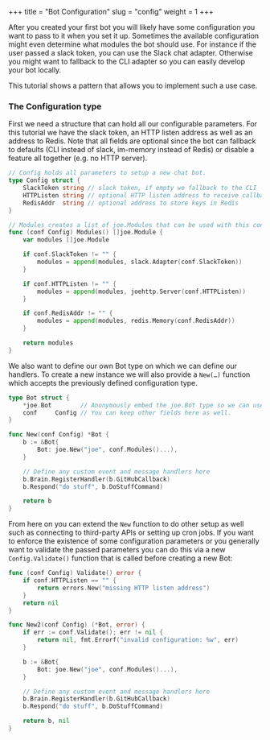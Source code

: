 +++
title = "Bot Configuration"
slug = "config"
weight = 1
+++

After you created your first bot you will likely have some configuration you
want to pass to it when you set it up. Sometimes the available configuration
might even determine what modules the bot should use. For instance if the user
passed a slack token, you can use the Slack chat adapter. Otherwise you might
want to fallback to the CLI adapter so you can easily develop your bot locally.

This tutorial shows a pattern that allows you to implement such a use case.

### The Configuration type 

First we need a structure that can hold all our configurable parameters. For
this tutorial we have the slack token, an HTTP listen address as well as an
address to Redis. Note that all fields are optional since the bot can fallback
to defaults (CLI instead of slack, im-memory instead of Redis) or disable a
feature all together (e.g. no HTTP server).

[embedmd]:# (../../../_examples/07_config/config.go /\/\/ Config holds all/ /return modules\n\}/)
```go
// Config holds all parameters to setup a new chat bot.
type Config struct {
	SlackToken string // slack token, if empty we fallback to the CLI
	HTTPListen string // optional HTTP listen address to receive callbacks
	RedisAddr  string // optional address to store keys in Redis
}

// Modules creates a list of joe.Modules that can be used with this configuration.
func (conf Config) Modules() []joe.Module {
	var modules []joe.Module

	if conf.SlackToken != "" {
		modules = append(modules, slack.Adapter(conf.SlackToken))
	}

	if conf.HTTPListen != "" {
		modules = append(modules, joehttp.Server(conf.HTTPListen))
	}

	if conf.RedisAddr != "" {
		modules = append(modules, redis.Memory(conf.RedisAddr))
	}

	return modules
}
```

We also want to define our own Bot type on which we can define our handlers. To
create a new instance we will also provide a `New(…)` function which accepts the
previously defined configuration type.

[embedmd]:# (../../../_examples/07_config/bot.go /type Bot/ /return b\n\}/)
```go
type Bot struct {
	*joe.Bot        // Anonymously embed the joe.Bot type so we can use its functions easily.
	conf     Config // You can keep other fields here as well.
}

func New(conf Config) *Bot {
	b := &Bot{
		Bot: joe.New("joe", conf.Modules()...),
	}

	// Define any custom event and message handlers here
	b.Brain.RegisterHandler(b.GitHubCallback)
	b.Respond("do stuff", b.DoStuffCommand)

	return b
}
```

From here on you can extend the `New` function to do other setup as well such as
connecting to third-party APIs or setting up cron jobs. If you want to enforce
the existence of some configuration parameters or you generally want to validate
the passed parameters you can do this via a new `Config.Validate()` function that
is called before creating a new Bot:

[embedmd]:# (../../../_examples/07_config/config.go /func \(conf Config\) Validate/ $)
```go
func (conf Config) Validate() error {
	if conf.HTTPListen == "" {
		return errors.New("missing HTTP listen address")
	}
	return nil
}
```

[embedmd]:# (../../../_examples/07_config/bot.go /func New2/ /return b, nil\n\}/)
```go
func New2(conf Config) (*Bot, error) {
	if err := conf.Validate(); err != nil {
		return nil, fmt.Errorf("invalid configuration: %w", err)
	}

	b := &Bot{
		Bot: joe.New("joe", conf.Modules()...),
	}

	// Define any custom event and message handlers here
	b.Brain.RegisterHandler(b.GitHubCallback)
	b.Respond("do stuff", b.DoStuffCommand)

	return b, nil
}
```
